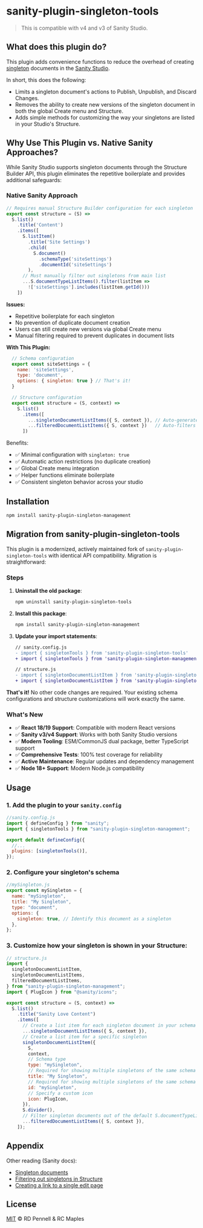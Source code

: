 # sanity-plugin-singleton-tools

> This is compatible with v4 and v3 of Sanity Studio.

## What does this plugin do?

This plugin adds convenience functions to reduce the overhead of creating [singleton](https://www.sanity.io/docs/studio/structure-builder-cheat-sheet#k5cd7ca204386) documents in the [Sanity Studio](https://www.sanity.io).

In short, this does the following:

- Limits a singleton document's actions to Publish, Unpublish, and Discard Changes.
- Removes the ability to create new versions of the singleton document in both the global Create menu and Structure.
- Adds simple methods for customizing the way your singletons are listed in your Studio's Structure.

## Why Use This Plugin vs. Native Sanity Approaches?

While Sanity Studio supports singleton documents through the Structure Builder API, this
plugin eliminates the repetitive boilerplate and provides additional safeguards:

### Native Sanity Approach
```js
// Requires manual Structure Builder configuration for each singleton
export const structure = (S) =>
  S.list()
    .title('Content')
    .items([
      S.listItem()
        .title('Site Settings')
        .child(
          S.document()
            .schemaType('siteSettings')
            .documentId('siteSettings')
        ),
      // Must manually filter out singletons from main list
      ...S.documentTypeListItems().filter(listItem =>
        !['siteSettings'].includes(listItem.getId()))
    ])
```

**Issues:**

- Repetitive boilerplate for each singleton
- No prevention of duplicate document creation
- Users can still create new versions via global Create menu
- Manual filtering required to prevent duplicates in document lists


**With This Plugin:**

```js
  // Schema configuration
  export const siteSettings = {
    name: 'siteSettings',
    type: 'document',
    options: { singleton: true } // That's it!
  }

  // Structure configuration
  export const structure = (S, context) =>
    S.list()
      .items([
        ...singletonDocumentListItems({ S, context }), // Auto-generates all singletons
        ...filteredDocumentListItems({ S, context })   // Auto-filters singletons from main list
      ])
```

  Benefits:
  - ✅ Minimal configuration with `singleton: true`
  - ✅ Automatic action restrictions (no duplicate creation)
  - ✅ Global Create menu integration
  - ✅ Helper functions eliminate boilerplate
  - ✅ Consistent singleton behavior across your studio

## Installation

```sh
npm install sanity-plugin-singleton-management
```

## Migration from sanity-plugin-singleton-tools

This plugin is a modernized, actively maintained fork of `sanity-plugin-singleton-tools` with identical API compatibility. Migration is straightforward:

### Steps
1. **Uninstall the old package**:
   ```sh
   npm uninstall sanity-plugin-singleton-tools
   ```

2. **Install this package**:
   ```sh
   npm install sanity-plugin-singleton-management
   ```

3. **Update your import statements**:
   ```diff
   // sanity.config.js
   - import { singletonTools } from 'sanity-plugin-singleton-tools'
   + import { singletonTools } from 'sanity-plugin-singleton-management'

   // structure.js
   - import { singletonDocumentListItem } from 'sanity-plugin-singleton-tools'
   + import { singletonDocumentListItem } from 'sanity-plugin-singleton-management'
   ```

**That's it!** No other code changes are required. Your existing schema configurations and structure customizations will work exactly the same.

### What's New
- ✅ **React 18/19 Support**: Compatible with modern React versions
- ✅ **Sanity v3/v4 Support**: Works with both Sanity Studio versions
- ✅ **Modern Tooling**: ESM/CommonJS dual package, better TypeScript support
- ✅ **Comprehensive Tests**: 100% test coverage for reliability
- ✅ **Active Maintenance**: Regular updates and dependency management
- ✅ **Node 18+ Support**: Modern Node.js compatibility

## Usage

### 1. Add the plugin to your `sanity.config`

```js
//sanity.config.js
import { defineConfig } from "sanity";
import { singletonTools } from "sanity-plugin-singleton-management";

export default defineConfig({
  //...
  plugins: [singletonTools()],
});
```

### 2. Configure your singleton's schema

```js
//mySingleton.js
export const mySingleton = {
  name: "mySingleton",
  title: "My Singleton",
  type: "document",
  options: {
    singleton: true, // Identify this document as a singleton
  },
};
```

### 3. Customize how your singleton is shown in your Structure:

```js
// structure.js
import {
  singletonDocumentListItem,
  singletonDocumentListItems,
  filteredDocumentListItems,
} from "sanity-plugin-singleton-management";
import { PlugIcon } from "@sanity/icons";

export const structure = (S, context) =>
  S.list()
    .title("Sanity Love Content")
    .items([
      // Create a list item for each singleton document in your schema that links directly to a document view
      ...singletonDocumentListItems({ S, context }),
      // Create a list item for a specific singleton
      singletonDocumentListItem({
        S,
        context,
        // Schema type
        type: "mySingleton",
        // Required for showing multiple singletons of the same schema type
        title: "My Singleton",
        // Required for showing multiple singletons of the same schema type
        id: "mySingleton",
        // Specify a custom icon
        icon: PlugIcon,
      }),
      S.divider(),
      // Filter singleton documents out of the default S.documentTypeListItems() to prevent them from being rendered as lists or as duplicates
      ...filteredDocumentListItems({ S, context }),
    ]);
```

## Appendix

Other reading (Sanity docs):

- [Singleton documents](https://www.sanity.io/docs/studio/structure-builder-cheat-sheet#k5cd7ca204386)
- [Filtering out singletons in Structure](https://www.sanity.io/docs/studio/create-a-link-to-a-single-edit-page-in-your-main-document-type-list#fa1e82fd32be)
- [Creating a link to a single edit page](https://www.sanity.io/docs/studio/create-a-link-to-a-single-edit-page-in-your-main-document-type-list)

## License

[MIT](LICENSE) © RD Pennell & RC Maples
